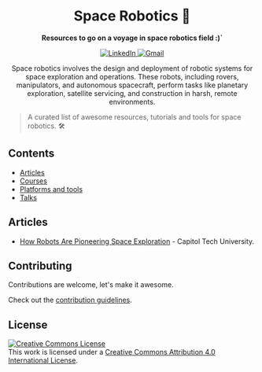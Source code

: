 <div align="center">
<h1>Space Robotics 🌌</h1> 

**Resources to go on a voyage in space robotics field :)`**

<p align="center">
    <a href="https://www.linkedin.com/in/hari-lakshman/" target="_blank" rel="noopener noreferrer">
        <img alt="LinkedIn" src="https://img.shields.io/badge/LinkedIn-0077B5?style=for-the-badge&logo=linkedin&logoColor=white" />
    </a>
    <a href="mailto:harilakshmanmark3@gmail.com">
        <img alt="Gmail" src="https://img.shields.io/badge/Gmail-2c3454?style=for-the-badge&logo=gmail&logoColor=white" />
    </a>    
</p>

Space robotics involves the design and deployment of robotic systems for space exploration and operations. These robots, including rovers, manipulators, and autonomous spacecraft, perform tasks like planetary exploration, satellite servicing, and construction in harsh, remote environments.

</div>

>A curated list of awesome resources, tutorials and tools for space robotics. 🛠️

## Contents

- [Articles](#articles)
- [Courses](#courses)
- [Platforms and tools](#platforms-and-tools)
- [Talks](#talks)

## Articles

- [How Robots Are Pioneering Space Exploration](https://www.captechu.edu/blog/how-robots-are-pioneering-space-exploration) - Capitol Tech University.


## Contributing

Contributions are welcome, let's make it awesome.

Check out the [contribution guidelines](CONTRIBUTING.md).


## License

<a rel="license" href="http://creativecommons.org/licenses/by/4.0/"><img alt="Creative Commons License" style="border-width:0" src="https://i.creativecommons.org/l/by/4.0/88x31.png" /></a><br />This work is licensed under a <a rel="license" href="http://creativecommons.org/licenses/by/4.0/">Creative Commons Attribution 4.0 International License</a>.
